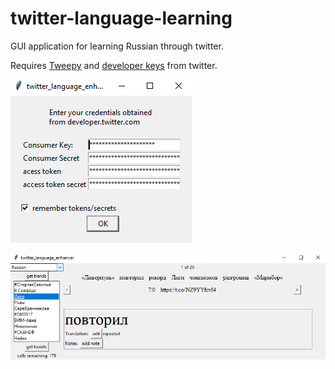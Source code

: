 # twitter-language-learning
GUI application for learning Russian through twitter.

Requires [Tweepy](https://github.com/tweepy/tweepy) and [developer keys](http://apps.twitter.com) from twitter.

![login](https://github.com/tscales/twitter-language-learning/blob/master/login.PNG)

![interface](https://github.com/tscales/twitter-language-learning/blob/master/interface.png)
